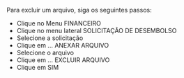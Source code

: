 Para excluir um arquivo, siga os seguintes passos:

* Clique no Menu FINANCEIRO
* Clique no menu lateral SOLICITAÇÃO DE DESEMBOLSO
* Selecione a solicitação
* Clique em ... ANEXAR ARQUIVO
* Selecione o arquivo
* Clique em ... EXCLUIR ARQUIVO
* Clique em SIM
